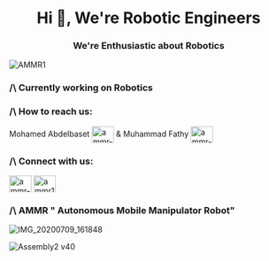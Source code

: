 <h1 align="center">Hi 👋, We're Robotic Engineers</h1>
<h3 align="center">We're Enthusiastic about Robotics</h3>

 ![AMMR1](https://user-images.githubusercontent.com/104705702/166131422-4de5cf84-4146-4017-93de-00fdba66ea4b.jpg)

<h3 align="left">  /\ Currently working on Robotics </h3>

<h3 align="left">  /\ How to reach us: </h3>
<p align="left">
 Mohamed Abdelbaset <a href="https://www.linkedin.com/in/mohamed-abdelbaset-2550aa1b3/" target="blank"><img align="center" src="https://raw.githubusercontent.com/rahuldkjain/github-profile-readme-generator/master/src/images/icons/Social/linked-in-alt.svg" alt="ammr-1" height="30" width="40" /></a>
     &    Muhammad Fathy <a href="//www.linkedin.com/in/muhammad-fathy-606081234/" target="blank"><img align="center" src="https://raw.githubusercontent.com/rahuldkjain/github-profile-readme-generator/master/src/images/icons/Social/linked-in-alt.svg" alt="ammr-1" height="30" width="40" /></a></p>

<h3 align="left"> /\ Connect with us:</h3>
<p align="left">
<a href="https://www.linkedin.com/company/ammr-1" target="blank"><img align="center" src="https://raw.githubusercontent.com/rahuldkjain/github-profile-readme-generator/master/src/images/icons/Social/linked-in-alt.svg" alt="ammr-1" height="30" width="40" /></a>
<a href="https://www.facebook.com/ammr1project" target="blank"><img align="center" src="https://raw.githubusercontent.com/rahuldkjain/github-profile-readme-generator/master/src/images/icons/Social/facebook.svg" alt="ammr1project" height="30" width="40" /></a>
</p>


<h3 align="left">/\ AMMR " Autonomous Mobile Manipulator Robot"</h3>


![IMG_20200709_161848](https://user-images.githubusercontent.com/104705702/166131681-046df189-0e7f-4222-9a75-287a9a55f36a.jpg)


![Assembly2 v40](https://user-images.githubusercontent.com/104705702/166131390-bc28ff95-5d0f-4ed3-9f17-10441ce0e36b.png)
